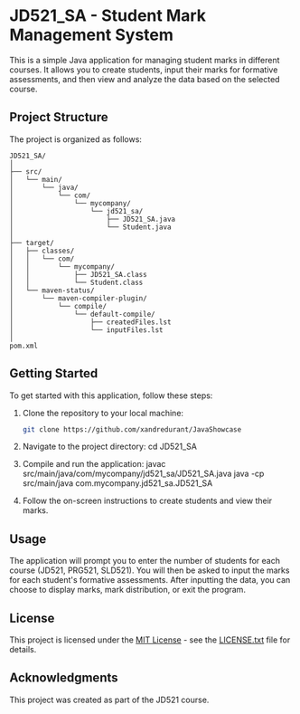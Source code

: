 # JD521_SA - Student Mark Management System

This is a simple Java application for managing student marks in different courses. It allows you to create students, input their marks for formative assessments, and then view and analyze the data based on the selected course.

## Project Structure

The project is organized as follows:
```
JD521_SA/
│
├── src/
│   └── main/
│       └── java/
│           └── com/
│               └── mycompany/
│                   └── jd521_sa/
│                       ├── JD521_SA.java
│                       └── Student.java
│
├── target/
│   ├── classes/
│   │   └── com/
│   │       └── mycompany/
│   │           ├── JD521_SA.class
│   │           └── Student.class
│   └── maven-status/
│       └── maven-compiler-plugin/
│           └── compile/
│               └── default-compile/
│                   ├── createdFiles.lst
│                   └── inputFiles.lst
│
pom.xml
```
## Getting Started

To get started with this application, follow these steps:

1. Clone the repository to your local machine:

   ```bash
   git clone https://github.com/xandredurant/JavaShowcase

2. Navigate to the project directory:
   cd JD521_SA

3. Compile and run the application:
   javac src/main/java/com/mycompany/jd521_sa/JD521_SA.java
   java -cp src/main/java com.mycompany.jd521_sa.JD521_SA

4. Follow the on-screen instructions to create students and view their marks.

## Usage
The application will prompt you to enter the number of students for each course (JD521, PRG521, SLD521).
You will then be asked to input the marks for each student's formative assessments.
After inputting the data, you can choose to display marks, mark distribution, or exit the program.

## License
This project is licensed under the [MIT License](LICENSE.txt) - see the [LICENSE.txt](LICENSE.txt) file for details.

## Acknowledgments
This project was created as part of the JD521 course.

